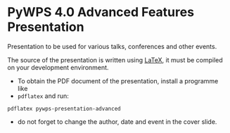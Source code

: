# PyWPS 4.0 Advanced Features Presentation

Presentation to be used for various talks, conferences and other events.

The source of the presentation is written using
[LaTeX](http://docutils.sourceforge.net/rst.html), it must be compiled on your 
development environment.

* To obtain the PDF document of the presentation, install a programme like 
* `pdflatex` and run:
```
pdflatex pywps-presentation-advanced
```
 
* do not forget to change the author, date and event in the cover slide.
